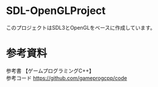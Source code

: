 # SDL-OpenGLProject 
このプロジェクトはSDL3とOpenGLをベースに作成しています。
# 参考資料
参考書
【ゲームプログラミングC++】  
参考コード
https://github.com/gameprogcpp/code
